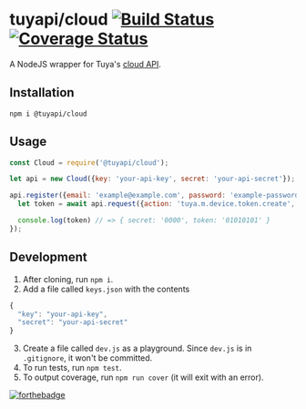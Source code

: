 tuyapi/cloud [![Build Status](https://travis-ci.org/TuyaAPI/cloud.svg?branch=master)](https://travis-ci.org/TuyaAPI/cloud) [![Coverage Status](https://coveralls.io/repos/github/TuyaAPI/cloud/badge.svg?branch=master)](https://coveralls.io/github/TuyaAPI/cloud?branch=master)
==============

A NodeJS wrapper for Tuya's [cloud API](https://docs.tuya.com/en/cloudapi/cloudAPI/index.html).

## Installation
`npm i @tuyapi/cloud`

## Usage
```javascript
const Cloud = require('@tuyapi/cloud');

let api = new Cloud({key: 'your-api-key', secret: 'your-api-secret'});

api.register({email: 'example@example.com', password: 'example-password'}).then(async sid => {
  let token = await api.request({action: 'tuya.m.device.token.create', data: {'timeZone': '-05:00'}});

  console.log(token) // => { secret: '0000', token: '01010101' }
});
```

## Development
1. After cloning, run `npm i`.
2. Add a file called `keys.json` with the contents
```javascript
{
  "key": "your-api-key",
  "secret": "your-api-secret"
}
```
3. Create a file called `dev.js` as a playground. Since `dev.js` is in `.gitignore`, it won't be committed.
4. To run tests, run `npm test`.
5. To output coverage, run `npm run cover` (it will exit with an error).

[![forthebadge](https://forthebadge.com/images/badges/made-with-javascript.svg)](https://forthebadge.com)
